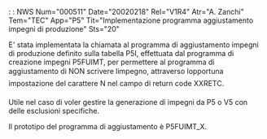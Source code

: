  :  : NWS Num="000511" Date="20020218" Rel="V1R4" Atr="A. Zanchi" Tem="TEC" App="P5" Tit="Implementazione programma aggiustamento impegni di produzione" Sts="20"

E' stata implementata la chiamata al programma di aggiustamento impegni di produzione definito sulla tabella P5I, effettuata dal programma di creazione impegni P5FUIMT, per permettere al programma di aggiustamento di NON scrivere limpegno, attraverso lopportuna impostazione del carattere N nel campo di return code XXRETC.

Utile nel caso di voler gestire la generazione di impegni da P5 o V5 con delle esclusioni specifiche.

Il prototipo del programma di aggiustamento è P5FUIMT_X.


